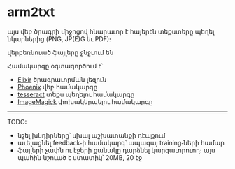 # arm2txt

այս վեբ ծրագրի միջոցով հնարաւոր է հայերէն տեքստերը պեղել նկարներից (PNG, JP(E)G եւ PDF)։

վերբեռնուած ֆայլերը ջնջւում են

Համակարգը օգտագործում է՝

- [Elixir](https://elixir-lang.org) ծրագրաւորման լեզուն
- [Phoenix](https://www.phoenixframework.org) վեբ համակարգը
- [tesseract](https://github.com/tesseract-ocr) տեքս պեղելու համակարգը
- [ImageMagick](https://imagemagick.org) փոխակերպելու համակարգը

---

TODO:

- նշել խնդիրները՝ սխալ աշխատանքի դէպքում
- աւելացնել feedback֊ի համակարգ՝ ապագայ training֊ների համար
- ֆայլերի չափն ու էջերի քանակը դարձնել կարգաւորուող։ այս պահին նշուած է ստատիկ՝ 20MB, 20 էջ

